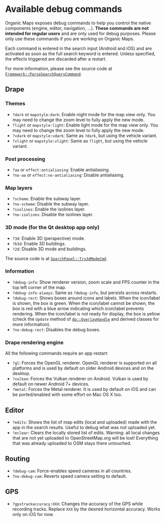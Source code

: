 # Available debug commands

Organic Maps exposes debug commands to help you control the native components (engine, editor, navigation, ...). **These commands are not intended for regular users** and are only used for debug purposes. Please only use these commands if you are working on Organic Maps.

Each command is entered in the search input (Android and iOS) and are activated as soon as the full search keyword is entered. Unless specified, the effects triggered are discarded after a restart.

For more information, please see the source code at [`Framework::ParseSearchQueryCommand`](../map/framework.cpp).

## Drape

### Themes

- `?dark` or `mapstyle:dark`: Enable night mode for the map view only. You may need to change the zoom level to fully apply the new mode.
- `?light` or `mapstyle:light`: Enable light mode for the map view only. You may need to change the zoom level to fully apply the new mode.
- `?vdark` or `mapstyle:vdark`: Same as `?dark`, but using the vehicle variant.
- `?vlight` or `mapstyle:vlight`: Same as `?light`, but using the vehicle variant.

### Post processing

- `?aa` or `effect:antialiasing`: Enable antialiasing.
- `?no-aa` or `effect:no-antialiasing`: Disable antialiasing.

### Map layers

- `?scheme`: Enable the subway layer.
- `?no-scheme`: Disable the subway layer.
- `?isolines`: Enable the isolines layer.
- `?no-isolines`: Disable the isolines layer.

### 3D mode (for the Qt desktop app only)
- `?3d`: Enable 3D (perspective) mode.
- `?b3d`: Enable 3D buildings.
- `?2d`: Disable 3D mode and buildings.

The source code is at [`SearchPanel::Try3dModeCmd`](../qt/search_panel.cpp).

### Information

- `?debug-info`: Show renderer version, zoom scale and FPS counter in the top left corner of the map.
- `?debug-info-always`: Same as `?debug-info`, but persists across restarts.
- `?debug-rect`: Shows boxes around icons and labels. When the icon/label is shown, the box is green. When the icon/label cannot be shown, the box is red with a blue arrow indicating which icon/label prevents rendering. When the icon/label is not ready for display, the box is yellow (check the `Update` method of [`dp::OverlayHandle`](../drape/overlay_handle.hpp) and derived classes for more information).
- `?no-debug-rect`: Disables the debug boxes.

### Drape rendering engine

All the following commands require an app restart:

- `?gl`: Forces the OpenGL renderer. OpenGL renderer is supported on all platforms and is used by default on older Android devices and on the desktop.
- `?vulkan`: Forces the Vulkan renderer on Android. Vulkan is used by default on newer Android 7+ devices.
- `?metal`: Forces the Metal renderer. It is used by default on iOS and can be ported/enabled with some effort on Mac OS X too.

## Editor

- `?edits`: Shows the list of map edits (local and uploaded) made with the app in the search results. Useful to debug what was not uploaded yet.
- `?eclear`: Clears the locally stored list of edits. Warning: all local changes that are not yet uploaded to OpenStreetMap.org will be lost! Everything that was already uploaded to OSM stays there untouched.

## Routing

- `?debug-cam`: Force-enables speed cameras in all countries.
- `?no-debug-cam`: Reverts speed camera setting to default.

## GPS

- `?gpstrackaccuracy:XXX`: Changes the accuracy of the GPS while recording tracks. Replace `XXX` by the desired horizontal accuracy. Works only on iOS for now.
